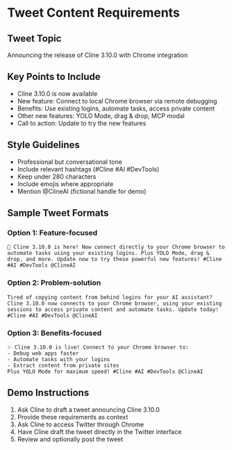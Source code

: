 # Tweet Content Requirements

## Tweet Topic
Announcing the release of Cline 3.10.0 with Chrome integration

## Key Points to Include
- Cline 3.10.0 is now available
- New feature: Connect to local Chrome browser via remote debugging
- Benefits: Use existing logins, automate tasks, access private content
- Other new features: YOLO Mode, drag & drop, MCP modal
- Call to action: Update to try the new features

## Style Guidelines
- Professional but conversational tone
- Include relevant hashtags (#Cline #AI #DevTools)
- Keep under 280 characters
- Include emojis where appropriate
- Mention @ClineAI (fictional handle for demo)

## Sample Tweet Formats

### Option 1: Feature-focused
```
🚀 Cline 3.10.0 is here! Now connect directly to your Chrome browser to automate tasks using your existing logins. Plus YOLO Mode, drag & drop, and more. Update now to try these powerful new features! #Cline #AI #DevTools @ClineAI
```

### Option 2: Problem-solution
```
Tired of copying content from behind logins for your AI assistant? Cline 3.10.0 now connects to your Chrome browser, using your existing sessions to access private content and automate tasks. Update today! #Cline #AI #DevTools @ClineAI
```

### Option 3: Benefits-focused
```
✨ Cline 3.10.0 is live! Connect to your Chrome browser to:
- Debug web apps faster
- Automate tasks with your logins
- Extract content from private sites
Plus YOLO Mode for maximum speed! #Cline #AI #DevTools @ClineAI
```

## Demo Instructions
1. Ask Cline to draft a tweet announcing Cline 3.10.0
2. Provide these requirements as context
3. Ask Cline to access Twitter through Chrome
4. Have Cline draft the tweet directly in the Twitter interface
5. Review and optionally post the tweet
